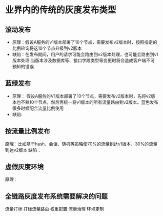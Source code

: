 # 业界内的传统的灰度发布类型


## 滚动发布

- 原理：假设A服务的v1版本部署了10个节点，需要发布v2版本时，按照指定的比例轮询将这10个节点升级到v2版本
- 缺陷：在发布期间，用户的请求可能会路由到v2版本处理，也可能会路由到v1版本处理;当版本涉及数据库等、接口字段类型等变更时将会造成客户端不可预知的错误


## 蓝绿发布

- 原理： 假设A服务的V1版本部署了10个节点，需要发布v2版本时，先将v2版本也不熟10个节点，然后再统一将v1版本的所有流量路由到v2版本。蓝色发布很多时候配合流量比例使用
- 缺陷:  

## 按流量比例发布

原理：比如基于hash、会话、随机等策略使70%的流量到达v1版本，30%的流量到达v2版本
缺陷：

## 虚假灰度环境

原理：

## 全链路灰度发布系统需要解决的问题

流量打标
打标流量路由
权重配置
流量治理
环境定制





